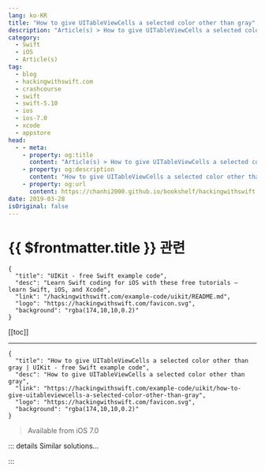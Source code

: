 ```yaml
---
lang: ko-KR
title: "How to give UITableViewCells a selected color other than gray"
description: "Article(s) > How to give UITableViewCells a selected color other than gray"
category:
  - Swift
  - iOS
  - Article(s)
tag: 
  - blog
  - hackingwithswift.com
  - crashcourse
  - swift
  - swift-5.10
  - ios
  - ios-7.0
  - xcode
  - appstore
head:
  - - meta:
    - property: og:title
      content: "Article(s) > How to give UITableViewCells a selected color other than gray"
    - property: og:description
      content: "How to give UITableViewCells a selected color other than gray"
    - property: og:url
      content: https://chanhi2000.github.io/bookshelf/hackingwithswift.com/example-code/uikit/how-to-give-uitableviewcells-a-selected-color-other-than-gray.html
date: 2019-03-28
isOriginal: false
---
```


# {{ $frontmatter.title }} 관련

```component VPCard
{
  "title": "UIKit - free Swift example code",
  "desc": "Learn Swift coding for iOS with these free tutorials – learn Swift, iOS, and Xcode",
  "link": "/hackingwithswift.com/example-code/uikit/README.md",
  "logo": "https://hackingwithswift.com/favicon.svg",
  "background": "rgba(174,10,10,0.2)"
}
```

[[toc]]

---

```component VPCard
{
  "title": "How to give UITableViewCells a selected color other than gray | UIKit - free Swift example code",
  "desc": "How to give UITableViewCells a selected color other than gray",
  "link": "https://hackingwithswift.com/example-code/uikit/how-to-give-uitableviewcells-a-selected-color-other-than-gray",
  "logo": "https://hackingwithswift.com/favicon.svg",
  "background": "rgba(174,10,10,0.2)"
}
```

> Available from iOS 7.0

<!-- TODO: 작성 -->

<!--
Ever since iOS 7.0, table view cells have been gray when tapped, even when you specifically told Interface Builder you wanted them to be blue. Don't worry, though: it's an easy thing to change, as long as you don't mind writing three lines of code. Specifically, you need to add something like this to your `cellForRowAt` method:

```swift
let backgroundView = UIView()
backgroundView.backgroundColor = UIColor.red
cell.selectedBackgroundView = backgroundView
```

You can customize the view as much as you want to, but remember to keep the overall amount of work low to avoid hurting scroll performance.

-->

::: details Similar solutions…

<!--
/example-code/uikit/how-to-give-a-uistackview-a-background-color">How to give a UIStackView a background color 
/example-code/uikit/how-to-make-uitableviewcells-auto-resize-to-their-content">How to make UITableViewCells auto resize to their content 
/example-code/uikit/how-to-swipe-to-delete-uitableviewcells">How to swipe to delete UITableViewCells 
/quick-start/swiftui/how-to-give-a-view-a-custom-frame">How to give a view a custom frame 
/example-code/uikit/how-to-give-a-uinavigationbar-a-background-image-setbackgroundimage">How to give a UINavigationBar a background image: setBackgroundImage()</a>
-->

:::

